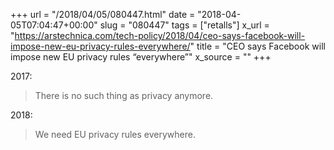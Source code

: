 +++
url = "/2018/04/05/080447.html"
date = "2018-04-05T07:04:47+00:00"
slug = "080447"
tags = ["retalls"]
x_url = "https://arstechnica.com/tech-policy/2018/04/ceo-says-facebook-will-impose-new-eu-privacy-rules-everywhere/"
title = "CEO says Facebook will impose new EU privacy rules “everywhere”"
x_source = ""
+++

2017:

> There is no such thing as privacy anymore.

2018:

> We need EU privacy rules everywhere.
